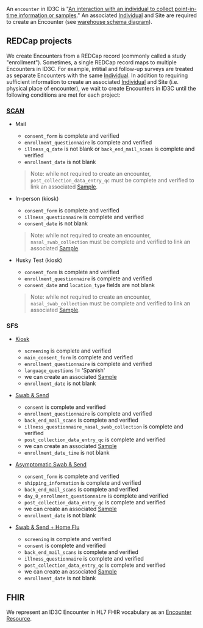 An `encounter` in ID3C is "[An interaction with an individual to collect point-in-time information or samples](https://github.com/seattleflu/id3c/blob/c5ee5b8d9dbd87a89213f5044a1632cecefd4e7f/schema/deploy/warehouse/encounter.sql#L25)."
An associated [Individual] and Site are required to create an Encounter (see [warehouse schema diagram]).

## REDCap projects
We create Encounters from a REDCap record (commonly called a study "enrollment").
Sometimes, a single REDCap record maps to multiple Encounters in ID3C.
For example, intitial and follow-up surveys are treated as separate Encounters with the same [Individual].
In addition to requiring sufficient information to create an associated [Individual] and Site (i.e. physical place of encounter), we wait to create Encounters in ID3C until the following conditions are met for each project:

### [SCAN]
- Mail
  - `consent_form` is complete and verified
  - `enrollment_questionnaire` is complete and verified
  - `illness_q_date` is not blank or `back_end_mail_scans` is complete and verified
  - `enrollment_date` is not blank

  > Note: while not required to create an encounter, `post_collection_data_entry_qc` must be complete and verified to link an associated [Sample].

- In-person (kiosk)
  - `consent_form` is complete and verified
  - `illness_questionnaire` is complete and verified
  - `consent_date` is not blank
  > Note: while not required to create an encounter, `nasal_swab_collection` must be complete and verified to link an associated [Sample].

- Husky Test (kiosk)
  - `consent_form` is complete and verified
  - `enrollment_questionnaire` is complete and verified
  - `consent_date` and `location_type` fields are not blank
  > Note: while not required to create an encounter, `nasal_swab_collection` must be complete and verified to link an associated [Sample].

### SFS
- [Kiosk]
  - `screening` is complete and verified
  - `main_consent_form` is complete and verified
  - `enrollment_questionnaire` is complete and verified
  - `language_questions` != 'Spanish'
  - we can create an associated [Sample]
  - `enrollment_date` is not blank

- [Swab & Send]
  - `consent` is complete and verified
  - `enrollment_questionnaire` is complete and verified
  - `back_end_mail_scans` is complete and verified
  - `illness_questionnaire_nasal_swab_collection` is complete and verified
  - `post_collection_data_entry_qc` is complete and verified
  - we can create an associated [Sample]
  - `enrollment_date_time` is not blank

- [Asymptomatic Swab & Send]
  - `consent_form` is complete and verified
  - `shipping_information` is complete and verified
  - `back_end_mail_scans` is complete and verified
  - `day_0_enrollment_questionnaire` is complete and verified
  - `post_collection_data_entry_qc` is complete and verified
  - we can create an associated [Sample]
  - `enrollment_date` is not blank

- [Swab & Send + Home Flu]
  - `screening` is complete and verified
  - `consent` is complete and verified
  - `back_end_mail_scans` is complete and verified
  - `illness_questionnaire` is complete and verified
  - `post_collection_data_entry_qc` is complete and verified
  - we can create an associated [Sample]
  - `enrollment_date` is not blank

## FHIR
We represent an ID3C Encounter in HL7 FHIR vocabulary as an [Encounter Resource].

[Individual]: individuals
[warehouse schema diagram]: https://github.com/seattleflu/documentation/blob/master/id3c-warehouse-schema.pdf
[Sample]: samples
[SCAN]: https://github.com/seattleflu/id3c-customizations/blob/master/lib/seattleflu/id3c/cli/command/etl/redcap_det_scan.py
[Kiosk]: https://github.com/seattleflu/id3c-customizations/blob/master/lib/seattleflu/id3c/cli/command/etl/redcap_det_kiosk.py
[Swab & Send]: https://github.com/seattleflu/id3c-customizations/blob/master/lib/seattleflu/id3c/cli/command/etl/redcap_det_swab_n_send.py
[Asymptomatic Swab & Send]: https://github.com/seattleflu/id3c-customizations/blob/master/lib/seattleflu/id3c/cli/command/etl/redcap_det_asymptomatic_swab_n_send.py
[Swab & Send + Home Flu]: https://github.com/seattleflu/id3c-customizations/blob/master/lib/seattleflu/id3c/cli/command/etl/redcap_det_swab_and_home_flu.py
[Encounter Resource]: https://www.hl7.org/fhir/encounter.html
